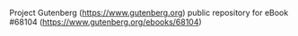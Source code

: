Project Gutenberg (https://www.gutenberg.org) public repository for eBook #68104 (https://www.gutenberg.org/ebooks/68104)

